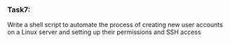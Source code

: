 ### Task7:

Write a shell script to automate the process of creating new user accounts on a Linux server and setting up their permissions and SSH access
